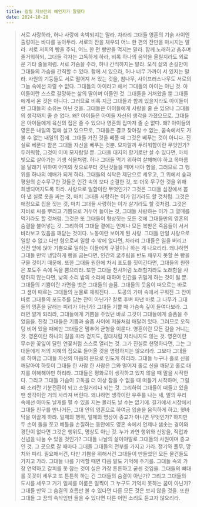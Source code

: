 ```yaml
---
title: 칼릴 지브란의 예언자가 말했다
date: 2024-10-20
---
```


> 서로 사랑하라, 허나 사랑에 속박되지는 말라. 차라리 그대들 영혼의 기슭 사이엔 출렁이는 바다를 놓아두라. 서로의 잔을 채우되 어느 한 편의 잔만을 마시지는 말라. 서로 저희의 빵을 주되, 어느 한 편 빵만을 먹지는 말라. 함께 노래하고 춤추며 줄거워하되, 그대들 각자는 고독하게 하라, 비록 하나의 음악을 울릴지라도 외로운 기타 줄들처럼.
> 서로 가슴을 주라, 허나 간직하지는 말라. 오직 삶의 손길만이 그대들의 가슴을 간직할 수 있다. 함께 서 있으라, 허나 너무 가까이 서 있지는 말라. 사원의 기둥들도 서로 떨어져 서 있는 것을, 참나무, 사이프러스나무도 서로의 그늘 속에선 자랄 수 없다.
> 그대들의 아이라고 해서 그대들의 아이는 아닌 것. 아이들이란 스스로 갈망하는 삶의 딸이며 아들인 것. 그대들을 거쳐왔을 뿐 그대들에게서 온 것은 아니다. 그러므로 비록 지금 그대들과 함께 있을지라도 아이들이란 그대들의 소유는 아닌 것을.
> 그대들은 아이들에게 사랑을 줄 순 있으나 그대들의 생각까지 줄 순 없다. 왜? 아이들은 아이들 자신의 생각을 가졌으므로. 그대들은 아이들에게 육신의 집은 줄 수 있으나 영혼의 집마저 줄 순 없다. 왜? 아이들의 영혼은 내일의 집에 살고 있으므로, 그대들은 결코 찾아갈 수 없는, 꿈속에서도 가 볼 수 없는 내일의 집에.
> 그대들 가진 것을 베풀 때 그것은 베푸는 것이 아니다. 진실로 베푼다 함은 그대들 자신을 베푸는 것뿐.
> 모자랄까 두려워함이란 무엇인가? 두려워함, 그것이 이미 모자람일 뿐.
> 그대들 대지의 향기로만 살 수 있다면, 마치 빛으로 살아가는 기생 식물처럼. 허나 그대들 먹기 위하여 살해해야 하고 목마름을 달래기 위하여 어미의 젖으로부터 갓난것들을 떼어 내야 함을, 그러므로 그 행위를 하나의 예배가 되게 하라. 그대들의 식탁은 제단으로 세우고, 그 위에서 숲과 평원의 순수무구한 것들은 인간 속의 보다 순결한 것, 또 더욱 무구한 것을 위해 희생되어지도록 하라.
> 사랑으로 일함이란 무엇인가? 그것은 그대들 심장에서 뽑아 낸 실로 옷을 짜는 것, 마치 그대들 사랑하는 이가 입기라도 할 것처럼. 그것은 애정으로 집을 짓는 것, 마치 그대들 사랑하는 이가 살기라도 할 것처럼. 그것은 자비로 씨를 뿌리고 기쁨으로 거두어 들이는 것, 그대들 사랑하는 이가 그 열매를 먹기라도 할 것처럼. 그것은 또 그대들이 형상짓는 모든 것에 그대들만의 영혼의 숨결을 불어넣는 것. 그리하여 그대들 곁에는 언제나 모든 복받은 죽음들이 서서 바라보고 있음을 깨닫는 것이다.
> 노동이란 보이게 된 사랑. 그대들 만일 사랑으로 일할 수 없고 다만 혐오로써 일할 수 밖에 없다면, 차라리 그대들은 일을 버리고 신전 앞에 앉아 기쁨으로 일하는 이들에게 구걸이나 하는 게 나으리라. 왜냐하면 그대들 만약 냉담하게 빵을 굽는다면, 인간의 굶주림을 반도 채우지 못할 쓴 빵을 구울 것이기 때문에. 또한 그대들 원한에 차서 포도를 짓이긴다면, 그대들의 원한은 포도주 속에 독을 뿜으리라. 또한 그대들 천사처럼 노래할지라도 노래함을 사랑하지 않는다면, 낮의 소리 밤의 소리에 대하여 인간을 귀멀게 하는 것이 될 뿐.
> 그대들의 기쁨이란 가면을 벗은 그대들의 슬픔. 그대들의 웃음이 떠오르는 바로 그 샘이 때로는 그대들의 눈물로 채워진다. ... 도공의 가마 속에서 구워진 그 잔이 바로 그대들의 포도주를 담는 잔이 아닌가? 칼로 후벼 파낸 바로 그 나무가 그대들의 영혼을 달래는 피리가 아닌가? 그대들 기쁠 때 가슴속 깊이 들여다보라. 그러면 알게 되리라, 그대들에게 기쁨을 주었던 바로 그것이 그대들에게 슬픔을 주었음을.
> 진정 그대들은 기쁨과 슬픔 사이에 저울처럼 매달려 있다. 그러므로 오직 텅 비어 있을 때에만 그대들은 멈추어 균형을 이룬다.
> 영혼이란 모든 길을 거니는 것. 영혼이란 하나의 길을 따라 걷지도, 갈대처럼 자라나지도 않는 것. 영혼이란 무수한 꽃잎이 달린 연꽃처럼 스스로 열리는 것.
> 그가 진실로 현명하다면, 그는 그대들에게 저의 지혜의 집으로 들어올 것을 명령하지는 않으리라. 그보다 그대들로 하여금 그대들 자신의 마음의 문으로 인도케 하리라.
> 그대들 누구나 홀로 신을 깨달아야 하듯이 그대들 한 사람 한 사람은 그와 떨어져 홀로 신을 깨닫고 홀로 대지를 이해해야만 하리라.
> 그대들은 평화로이 생각하고 있지 않을 때 말을 시작한다. 그리고 그대들 가슴이 고독을 더 이상 참을 수 없을 때 떠들기 시작하며, 그럴 때 소리란 기분전환이 되고 소일거리나 되는 것. 그리하여 그대들이 떠들고 있을 땐 생각이란 거의 사라져 버린다. 왜냐하면 생각이란 우주를 나는 새, 말의 우리 속에선 아마도 날개를 펼 수 있을 지는 몰라도 날 수는 없기에.
> 길가에서 시장에서 그대들 친구를 만나거든, 그대 안의 영혼으로 하여금 입술을 움직하게 하고, 혓바닥을 이끌게 하라.
> 일체의 행위, 일체의 명상이 종교가 아니면 무엇인가? 하지만 두 손이 돌을 쪼고 베틀을 손질하는 동안에도 영혼 속에서 언제나 샘솟는 경이와 경탄이 없다면 그것은 행위도, 명상도 아닌 것. 누가 과연 행위와 신앙을, 직업과 신념을 나눌 수 있을 것인가?
> 그대들 나날의 삶이야말로 그대들의 사원이며 종교인 것. 그 곳으로 갈 때마다 그대들 그대들의 전부를 가지고 가라. 쟁기와 풀무, 망치와 피리. 필요해서건, 다만 기쁨을 위해서건 그대들이 만들었던 모든 물건들도 가지고 가라.
> 그대들 나를 기억할 때면 다음 말도 기억해 주기를. 그대들 속의 가장 연약하고 갈피를 못 잡는 것이 실은 가장 튼튼하고 굳센 것임을. 그대들의 뼈대를 꼿꼿이 세우고 또 튼튼히 하는 건 그대들의 숨결이 아닌가? 그리고 그대들의 도시를 세우고 거기 일체를 이룸은 일찍이 그 누구도 기억치 못하는 꿈이 아닌가? 그대들 만약 그 숨결의 흐름만 볼 수 있다면 다른 모든 것은 보지 않을 것을. 또한 그대들 그 꿈의 속삭임만 들을 수 있다면 다른 어떤 소리도 듣고자 않으리라.